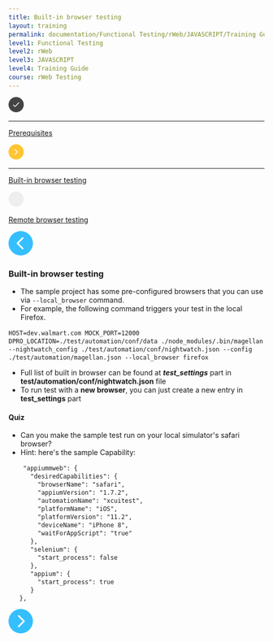 ```yaml
---
title: Built-in browser testing
layout: training
permalink: documentation/Functional Testing/rWeb/JAVASCRIPT/Training Guide/rWeb Testing/Built-in browser testing
level1: Functional Testing
level2: rWeb
level3: JAVASCRIPT
level4: Training Guide
course: rWeb Testing
---
```

<div class="sidebar">
<div class="training-doc-link">
<div class ="training-doc-link-left">
<img class="training-doc-link-left__img" src="/images/training/checked.png" srcset="/images/training/checked@2x.png 2x, /images/training/checked@3x.png 3x" /><hr class="training-doc-link-left__hr training-doc-link-left__hr-completed" /></div>
<p class="training-doc-link__text">
<a class="training-doc-link__text-completed" href="./Prerequisites">Prerequisites</a></p>
</div>
<div class="training-doc-link">
<div class ="training-doc-link-left">
<img class="training-doc-link-left__img" src="/images/training/actived.png" srcset="/images/training/actived@2x.png 2x, /images/training/actived@3x.png 3x" /><hr class="training-doc-link-left__hr training-doc-link-left__hr-pending" /></div>
<p class="training-doc-link__text">
<a class="training-doc-link__text-current" href="./Built-in browser testing">Built-in browser testing</a></p>
</div>
<div class="training-doc-link">
<div class ="training-doc-link-left">
<img class="training-doc-link-left__img" src="/images/training/unread.png" srcset="/images/training/unread@2x.png 2x, /images/training/unread@3x.png 3x" /></div>
<p class="training-doc-link__text">
<a class="training-doc-link__text-pending" href="./Remote browser testing">Remote browser testing</a></p>
</div>
</div>
<div class="training-doc-nav-btn">
<a href="./Prerequisites"><img src="/images/training/btn-left.png" srcset="/images/training/btn-left@2x.png 2x, /images/training/btn-left@3x.png 3x" /></a>
</div>
<div class="training-content markdown">
<h3>Built-in browser testing</h3>
<ul>
<li>The sample project has some pre-configured browsers that you can use via <code>--local_browser</code> command.</li>
<li>For example, the following command triggers your test in the local Firefox.</li>
</ul>
<pre><code class="language-bash">HOST=dev.walmart.com MOCK_PORT=12000 DPRO_LOCATION=./test/automation/conf/data ./node_modules/.bin/magellan --nightwatch_config ./test/automation/conf/nightwatch.json --config ./test/automation/magellan.json --local_browser firefox
</code></pre>
<ul>
<li>Full list of built in browser can be found at <strong><em>test_settings</em></strong> part in <strong>test/automation/conf/nightwatch.json</strong> file</li>
<li>To run test with a <strong>new browser</strong>, you can just create a new entry in <strong>test_settings</strong> part</li>
</ul>
<h4>Quiz</h4>
<ul>
<li>Can you make the sample test run on your local simulator's safari browser?</li>
<li>Hint: here's the sample Capability:</li>
</ul>
<pre><code class="language-bash">    &quot;appiummweb&quot;: {
      &quot;desiredCapabilities&quot;: {
        &quot;browserName&quot;: &quot;safari&quot;,
        &quot;appiumVersion&quot;: &quot;1.7.2&quot;,
        &quot;automationName&quot;: &quot;xcuitest&quot;,
        &quot;platformName&quot;: &quot;iOS&quot;,
        &quot;platformVersion&quot;: &quot;11.2&quot;,
        &quot;deviceName&quot;: &quot;iPhone 8&quot;,
        &quot;waitForAppScript&quot;: &quot;true&quot;
      },
      &quot;selenium&quot;: {
        &quot;start_process&quot;: false
      },
      &quot;appium&quot;: {
        &quot;start_process&quot;: true
      }
   },
</code></pre>
</div>
<div class="training-doc-nav-btn">
<a href="./Remote browser testing"><img src="/images/training/btn-right.png" srcset="/images/training/btn-right@2x.png 2x, /images/training/btn-right@3x.png 3x" /></a>
</div>
